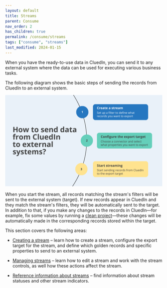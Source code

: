 ```yaml
---
layout: default
title: Streams
parent: Consume
nav_order: 2
has_children: true
permalink: /consume/streams
tags: ["consume", "streams"]
last_modified: 2024-01-15
---
```


When you have the ready-to-use data in CluedIn, you can send it to any external system where the data can be used for executing various business tasks.

The following diagram shows the basic steps of sending the records from CluedIn to an external system.

![streams.png](../../assets/images/consume/streams/streams.png)

When you start the stream, all records matching the stream's filters will be sent to the external system (target). If new records appear in CluedIn and they match the stream's filters, they will be automatically sent to the target. In addition to that, if you make any changes to the records in CluedIn—for example, fix some values by running a [clean project](/preparation/clean)—these changes will be automatically made in the corresponding records stored within the target.

This section covers the following areas:

- [Creating a stream](/consume/streams/create-a-stream) – learn how to create a stream, configure the export target for the stream, and define which golden records and specific properties to send to an external system.

- [Managing streams](/consume/streams/manage-streams) – learn how to edit a stream and work with the stream controls, as well how these actions affect the stream.

- [Reference information about streams](/consume/streams/stream-reference) – find information about stream statuses and other stream indicators.